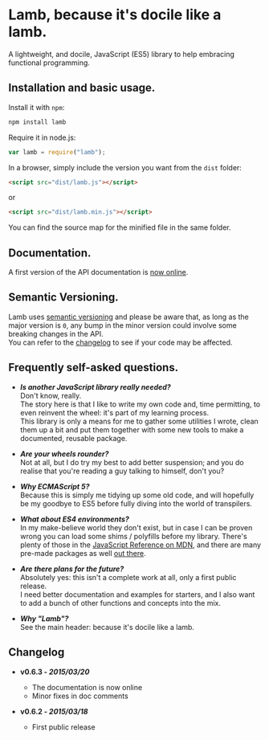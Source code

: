 # Lamb, because it's docile like a lamb.

A lightweight, and docile, JavaScript (ES5) library to help embracing functional programming.

## Installation and basic usage.

Install it with `npm`:  

```bash
npm install lamb
```

Require it in node.js:

```javascript
var lamb = require("lamb");
```

In a browser, simply include the version you want from the `dist` folder:

```html
<script src="dist/lamb.js"></script>
```

or

```html
<script src="dist/lamb.min.js"></script>
```

You can find the source map for the minified file in the same folder.

## Documentation.

A first version of the API documentation is [now online](https://ascartabelli.github.io/lamb/).

## Semantic Versioning.

Lamb uses [semantic versioning](http://semver.org/) and please be aware that, as long as the major version is `0`, any
bump in the minor version could involve some breaking changes in the API.  
You can refer to the [changelog](#changelog) to see if your code may be affected.

## Frequently self-asked questions.

- ***Is another JavaScript library really needed?***  
  Don't know, really.  
  The story here is that I like to write my own code and, time permitting, to even reinvent the wheel: it's part of my learning process.  
  This library is only a means for me to gather some utilities I wrote, clean them up a bit and put them together with some new tools to make 
  a documented, reusable package.  
    
- ***Are your wheels rounder?***  
  Not at all, but I do try my best to add better suspension; and you do realise that you're reading a guy talking to himself, don't you?
  
- ***Why ECMAScript 5?***  
  Because this is simply me tidying up some old code, and will hopefully be my goodbye to ES5 before fully diving into the world of transpilers.
  
- ***What about ES4 environments?***  
  In my make-believe world they don't exist, but in case I can be proven wrong you can load some shims / polyfills before my
  library. There's plenty of those in the [JavaScript Reference on MDN](https://developer.mozilla.org/en-US/docs/Web/JavaScript/Reference/), 
  and there are many pre-made packages as well [out there](https://github.com/es-shims/es5-shim/).
  
- ***Are there plans for the future?***  
  Absolutely yes: this isn't a complete work at all, only a first public release.  
  I need better documentation and examples for starters, and I also want to add a bunch of other functions and concepts into the mix.
  
- ***Why "Lamb"?***  
  See the main header: because it's docile like a lamb.
  
## <a name="changelog"></a> Changelog

- **v0.6.3 - *2015/03/20***  
  - The documentation is now online
  - Minor fixes in doc comments
  
- **v0.6.2 - *2015/03/18***  
  - First public release

